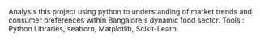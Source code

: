 Analysis this project using python to understanding of market trends and consumer preferences within Bangalore's dynamic food sector.
Tools : Python Libraries, seaborn, Matplotlib, Scikit-Learn.
